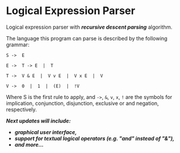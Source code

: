 # Logical Expression Parser
Logical expression parser with ___recursive descent parsing___ algorithm.

The language this program can parse is described by the following grammar:

`S ->  E`

`E ->  T -> E  |  T`

`T ->  V & E  |  V v E  |  V x E  |  V`

`V ->  0  |  1  |  (E)  |  !V`

Where S is the first rule to apply, and `->`, `&`, `v`, `x`, `!` are the symbols for implication, conjunction, disjunction, exclusive or and negation, respectively.

___Next updates will include:___
- ___graphical user interface,___
- ___support for textual logical operators (e.g. "and" instead of "&"),___
- ___and more...___
